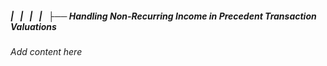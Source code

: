 ##### |   |   |   |   ├── Handling Non-Recurring Income in Precedent Transaction Valuations

*Add content here*